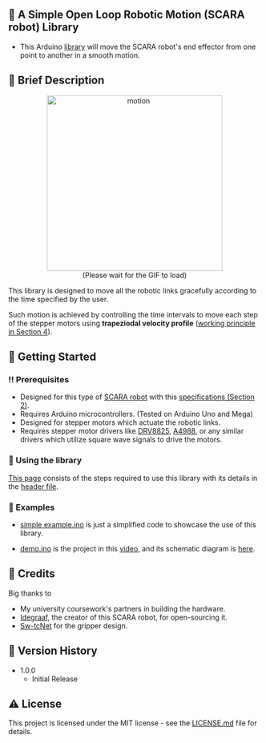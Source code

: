 ## :star2: A Simple Open Loop Robotic Motion (SCARA robot) Library

* This Arduino [library](RobotMotion%20Library) will move the SCARA robot's end effector from one point to another in a smooth motion.

## :robot: Brief Description

<div align="center"><img src="Demo/motion.gif" alt="motion" width="350" height="auto" class="center"></div>

<div align="center">(Please wait for the GIF to load)</div>

This library is designed to move all the robotic links gracefully according to the time specified by the user.

Such motion is achieved by controlling the time intervals to move each step of the stepper motors using **trapeziodal velocity profile** ([working principle in Section 4](Documentation/Working%20Principle.pdf)).

## 	:toolbox: Getting Started

### :bangbang: Prerequisites

* Designed for this type of [SCARA robot](https://www.thingiverse.com/thing:1241491) with this [specifications (Section 2)](https://github.com/CK-Explorer/A-Simple-Open-Loop-Robotic-Motion--SCARA-robot--Library/blob/main/Documentation/Working%20Principle.pdf).
* Requires Arduino microcontrollers. (Tested on Arduino Uno and Mega)
* Designed for stepper motors which actuate the robotic links.
* Requires stepper motor drivers like [DRV8825](https://www.pololu.com/product/2133), [A4988](https://www.pololu.com/product/1182), or any similar drivers which utilize square wave signals to drive the motors.

### :running: Using the library

[This page](Brief%20explanation.md)  consists of the steps required to use this library with its details in the [header file](RobotMotion%20Library/RobotMotion.h).

### :test_tube: Examples

* [simple example.ino](Examples/simple%20example.ino) is just a simplified code to showcase the use of this library.

* [demo.ino](Examples/demo.ino) is the project in this [video](https://youtu.be/1WI9T8hou2I), and its schematic diagram is [here](Schematic/schematic.png).

## :gem: Credits

Big thanks to 
* My university coursework's partners in building the hardware.
* [Idegraaf](https://www.thingiverse.com/idegraaf/designs), the creator of this SCARA robot, for open-sourcing it.
* [Sw-tcNet](https://www.youtube.com/watch?v=Z4vRkZ8kcTU) for the gripper design.

## :scroll: Version History

* 1.0.0
    * Initial Release

## :warning: License

This project is licensed under the MIT license - see the [LICENSE.md](LICENSE.md) file for details.
